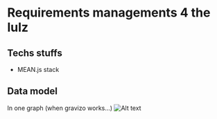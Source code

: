 # Requirements managements 4 the lulz
## Techs stuffs
* MEAN.js stack

## Data model
In one graph (when gravizo works...)
![Alt text](http://g.gravizo.com/source/custom_mark?https%3A%2F%2Fraw.githubusercontent.com%2Fseeb0h%2FREQS.io%2Fmaster%2FGRAPH.md)
